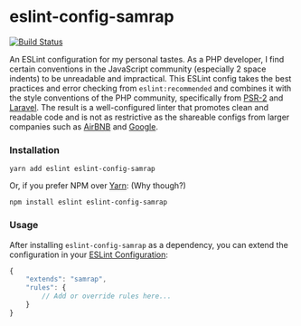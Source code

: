 # eslint-config-samrap

[![Build Status](https://travis-ci.org/samrap/eslint-config-samrap.svg?branch=master)](https://travis-ci.org/samrap/eslint-config-samrap)

An ESLint configuration for my personal tastes. As a PHP developer, I find certain conventions in the JavaScript community (especially 2 space indents) to be unreadable and impractical. This ESLint config takes the best practices and error checking from `eslint:recommended` and combines it with the style conventions of the PHP community, specifically from [PSR-2](http://www.php-fig.org/psr/psr-2/) and [Laravel](https://laravel.com/docs/5.3/contributions#coding-style). The result is a well-configured linter that promotes clean and readable code and is not as restrictive as the shareable configs from larger companies such as [AirBNB](https://github.com/airbnb/javascript/tree/master/packages/eslint-config-airbnb) and [Google](https://github.com/google/eslint-config-google).

### Installation

```
yarn add eslint eslint-config-samrap
```

Or, if you prefer NPM over [Yarn](https://yarnpkg.com): (Why though?)

```
npm install eslint eslint-config-samrap
```

### Usage

After installing `eslint-config-samrap` as a dependency, you can extend the configuration in your [ESLint Configuration](http://eslint.org/docs/user-guide/configuring):

```javascript
{
    "extends": "samrap",
    "rules": {
        // Add or override rules here...
    }
}
```
